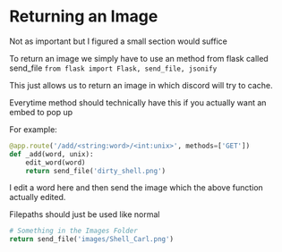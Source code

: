 # Returning an Image

Not as important but I figured a small section would suffice

To return an image we simply have to use an method from flask called send_file `from flask import Flask, send_file, jsonify`

This just allows us to return an image in which discord will try to cache.

Everytime method should technically have this if you actually want an embed to pop up

For example:

```py
@app.route('/add/<string:word>/<int:unix>', methods=['GET'])
def _add(word, unix):
    edit_word(word)
    return send_file('dirty_shell.png')
```

I edit a word here and then send the image which the above function actually edited.

Filepaths should just be used like normal

```py
# Something in the Images Folder
return send_file('images/Shell_Carl.png')
```